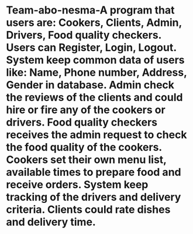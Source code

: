 # Team-abo-nesma-A program that users are: Cookers, Clients, Admin, Drivers, Food quality checkers. Users can Register, Login, Logout. System keep common data of users like: Name, Phone number, Address, Gender in database. Admin check the reviews of the clients and could hire or fire any of the cookers or drivers. Food quality checkers receives the admin request to check the food quality of the cookers. Cookers set their own menu list, available times to prepare food and receive orders. System keep tracking of the drivers and delivery criteria. Clients could rate dishes and delivery time. 
